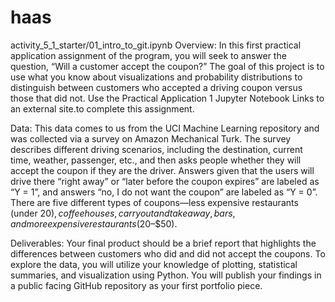 # haas
activity_5_1_starter/01_intro_to_git.ipynb
Overview:
In this first practical application assignment of the program, you will seek to answer the question, “Will a customer accept the coupon?” The goal of this project is to use what you know about visualizations and probability distributions to distinguish between customers who accepted a driving coupon versus those that did not. Use the Practical Application 1 Jupyter Notebook Links to an external site.to complete this assignment.

Data:
This data comes to us from the UCI Machine Learning repository and was collected via a survey on Amazon Mechanical Turk. The survey describes different driving scenarios, including the destination, current time, weather, passenger, etc., and then asks people whether they will accept the coupon if they are the driver. Answers given that the users will drive there “right away” or “later before the coupon expires” are labeled as “Y = 1”, and answers “no, I do not want the coupon” are labeled as “Y = 0”. There are five different types of coupons—less expensive restaurants (under $20), coffee houses, carry out and take away, bars, and more expensive restaurants ($20–$50).

Deliverables:
Your final product should be a brief report that highlights the differences between customers who did and did not accept the coupons. To explore the data, you will utilize your knowledge of plotting, statistical summaries, and visualization using Python. You will publish your findings in a public facing GitHub repository as your first portfolio piece.
